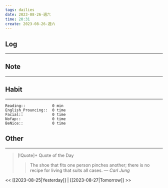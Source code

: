 ```yaml
---
tags: dailies  
date: 2023-08-26-週六
time: 20:31
create: 2023-08-26-週六
---
```


## Log
---

## Note
---

## Habit
---
```
Reading::            0 min
English_Prouncing::  0 time
Facial::             0 time
Nofap::              0 time
BeNice::             0 time

```
## Other
---

> [!Quote]+ Quote of the Day
> > The shoe that fits one person pinches another; there is no recipe for living that suits all cases.
> — <cite>Carl Jung</cite>

<< [[2023-08-25|Yesterday]] | [[2023-08-27|Tomorrow]] >>